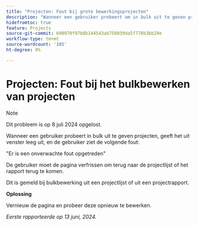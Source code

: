 ```yaml
---
title: "Projecten: Fout bij grote bewerkingsprojecten"
description: "Wanneer een gebruiker probeert om in bulk uit te geven projecten, geeft het uit venster leeg is, en de gebruiker ziet een fout."
hidefromtoc: true
feature: Projects
source-git-commit: 609970f97b8b144543ab758039da5f778b3bb29e
workflow-type: tm+mt
source-wordcount: '105'
ht-degree: 0%

---
```



# Projecten: Fout bij het bulkbewerken van projecten

>[!NOTE]
>
>Dit probleem is op 8 juli 2024 opgelost.

Wanneer een gebruiker probeert in bulk uit te geven projecten, geeft het uit venster leeg uit, en de gebruiker ziet de volgende fout:

&quot;Er is een onverwachte fout opgetreden&quot;

De gebruiker moet de pagina verfrissen om terug naar de projectlijst of het rapport terug te komen.

Dit is gemeld bij bulkbewerking uit een projectlijst of uit een projectrapport.

**Oplossing**

Vernieuw de pagina en probeer deze opnieuw te bewerken.

_Eerste rapporteerde op 13 juni, 2024._
